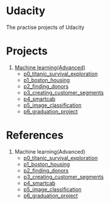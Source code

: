 # Udacity
The practise projects of Udacity

# Projects
1. [Machine learning(Advanced)](https://github.com/StudyExchange/Udacity/tree/master/MachineLearning(Advanced))
    - [p0_titanic_survival_exploration](https://github.com/StudyExchange/Udacity/tree/master/MachineLearning(Advanced)/p0_titanic_survival_exploration)
    - [p1_boston_housing](https://github.com/StudyExchange/Udacity/tree/master/MachineLearning(Advanced)/p1_boston_housing)
    - [p2_finding_donors](https://github.com/StudyExchange/Udacity/tree/master/MachineLearning(Advanced)/p2_finding_donors)
    - [p3_creating_customer_segments](https://github.com/StudyExchange/Udacity/tree/master/MachineLearning(Advanced)/p3_creating_customer_segments)
    - [p4_smartcab](https://github.com/StudyExchange/Udacity/tree/master/MachineLearning(Advanced)/p4_smartcab)
    - [p5_image_classification](https://github.com/StudyExchange/Udacity/tree/master/MachineLearning(Advanced)/p5_image_classification)
    - [p6_graduation_project](https://github.com/StudyExchange/Udacity/tree/master/MachineLearning(Advanced)/p6_graduation_project)

# References
1. Machine learning(Advanced)
    - [p0_titanic_survival_exploration](https://github.com/nd009/titanic_survival_exploration)
    - [p1_boston_housing](https://github.com/nd009/boston_housing)
    - [p2_finding_donors](https://github.com/nd009/finding_donors)
    - [p3_creating_customer_segments](https://github.com/nd009/creating_customer_segments)
    - [p4_smartcab](https://github.com/nd009/smartcab)
    - [p5_image_classification](https://github.com/nd009/image_classification)
    - [p6_graduation_project](https://www.kaggle.com/c/dog-breed-identification)
